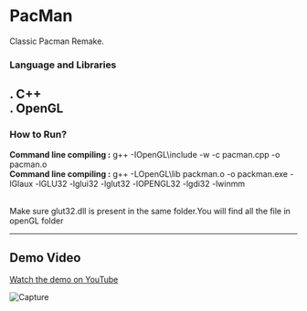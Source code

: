 # PacMan 
Classic Pacman Remake.

### Language and Libraries

  **. C++**
  <br /> 
  **. OpenGL** 
---

### How to Run?

**Command line compiling :**
       g++ -IOpenGL\include -w -c pacman.cpp -o pacman.o
 <br />
**Command line compiling :**
        g++ -LOpenGL\lib packman.o -o packman.exe -lGlaux -lGLU32 -lglui32 -lglut32 -lOPENGL32 -lgdi32 -lwinmm

  <br />
Make sure glut32.dll is present in the same folder.You will find all the file in openGL folder
     
---
## Demo Video

[Watch the demo on YouTube](https://youtu.be/8bQXfrblmMo)

![Capture](https://github.com/user-attachments/assets/0e1e40d8-4d87-4f09-a357-9d012e63844d)
